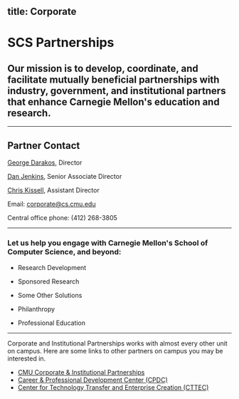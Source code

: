 title: Corporate
---
# SCS Partnerships

## Our mission is to develop, coordinate, and facilitate mutually beneficial partnerships with industry, government, and institutional partners that enhance Carnegie Mellon's education and research.

***

## Partner Contact

[George Darakos](directory/george_darakos), Director

[Dan Jenkins](directory/daniel_jenkins), Senior Associate Director

[Chris Kissell](directory/christopher_kissell), Assistant Director

Email: [corporate@cs.cmu.edu](mailto:corporate@cs.cmu.edu)

Central office phone: (412) 268-3805

***

### Let us help you engage with Carnegie Mellon's School of Computer Science, and beyond:

* Research Development

* Sponsored Research

* Some Other Solutions

* Philanthropy

* Professional Education

***

Corporate and Institutional Partnerships works with almost every other unit on campus. Here are some links to other partners on campus you may be interested in.

* [CMU Corporate & Institutional Partnerships](https://www.cmu.edu/corporate/)
* [Career & Professional Development Center (CPDC)](https://www.cmu.edu/career/)
* [Center for Technology Transfer and Enterprise Creation (CTTEC)](http://www.cmu.edu/cttec/)
